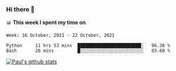 ### Hi there 👋

📊 **This week I spent my time on**
<!--START_SECTION:waka-->
```text
Week: 16 October, 2021 - 22 October, 2021

Python     11 hrs 53 mins  ████████████████████████░   96.38 % 
Bash       26 mins         █░░░░░░░░░░░░░░░░░░░░░░░░   03.60 % 
```
<!--END_SECTION:waka-->


[![Paul's github stats](https://github-readme-stats.vercel.app/api?username=mickeyouyou&theme=dracula&show_icons=true)](https://github.com/anuraghazra/github-readme-stats)
